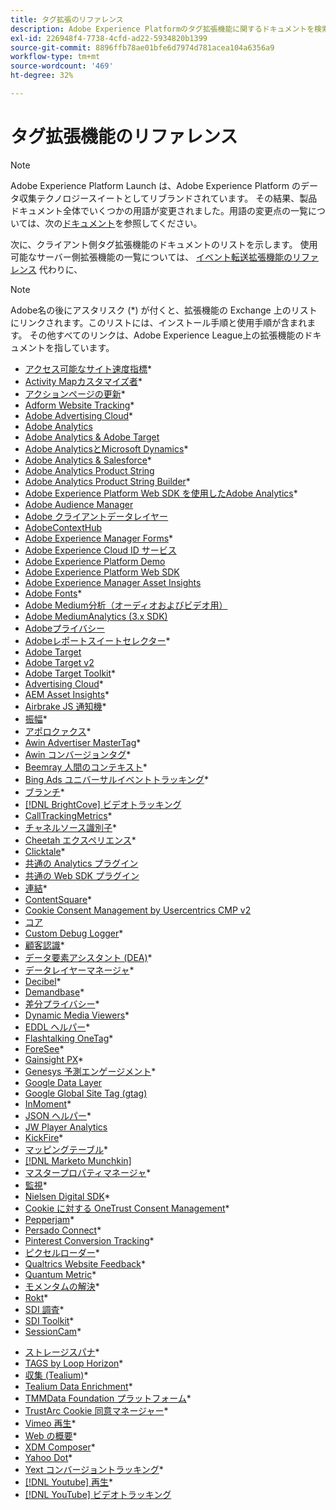 ```yaml
---
title: タグ拡張のリファレンス
description: Adobe Experience Platformのタグ拡張機能に関するドキュメントを検索します。
exl-id: 226948f4-7738-4cfd-ad22-5934820b1399
source-git-commit: 8896ffb78ae01bfe6d7974d781acea104a6356a9
workflow-type: tm+mt
source-wordcount: '469'
ht-degree: 32%

---
```


# タグ拡張機能のリファレンス

>[!NOTE]
>
>Adobe Experience Platform Launch は、Adobe Experience Platform のデータ収集テクノロジースイートとしてリブランドされています。 その結果、製品ドキュメント全体でいくつかの用語が変更されました。用語の変更点の一覧については、次の[ドキュメント](../../term-updates.md)を参照してください。

次に、クライアント側タグ拡張機能のドキュメントのリストを示します。 使用可能なサーバー側拡張機能の一覧については、 [イベント転送拡張機能のリファレンス](../server/overview.md) 代わりに、

>[!NOTE]
>
>Adobe名の後にアスタリスク (*) が付くと、拡張機能の Exchange 上のリストにリンクされます。このリストには、インストール手順と使用手順が含まれます。 その他すべてのリンクは、Adobe Experience League上の拡張機能のドキュメントを指しています。

* [アクセス可能なサイト速度指標](https://exchange.adobe.com/apps/ec/103053)*
* [Activity Mapカスタマイズ者](https://exchange.adobe.com/apps/ec/101531)*
* [アクションページの更新](https://exchange.adobe.com/apps/ec/102848)*
* [Adform Website Tracking](https://exchange.adobe.com/apps/ec/103195)*
* [Adobe Advertising Cloud](https://exchange.adobe.com/apps/ec/100155)*
* [Adobe Analytics](./analytics/overview.md)
* [Adobe Analytics &amp; Adobe Target](https://exchange.adobe.com/apps/ec/105363/*6sense-for-analytics-and-target)
* [Adobe AnalyticsとMicrosoft Dynamics](https://exchange.adobe.com/apps/ec/102966)*
* [Adobe Analytics &amp; Salesforce](https://exchange.adobe.com/apps/ec/101530)*
* [Adobe Analytics Product String](./product-string/overview.md)
* [Adobe Analytics Product String Builder](https://exchange.adobe.com/apps/ec/101461)*
* [Adobe Experience Platform Web SDK を使用したAdobe Analytics](https://exchange.adobe.com/apps/ec/108985/search-discovery-for-adobe-analytics-via-aep-web-sdk)*
* [Adobe Audience Manager](./audience-manager/overview.md)
* [Adobe クライアントデータレイヤー](./client-data-layer/overview.md)
* [AdobeContextHub](./contexthub/overview.md)
* [Adobe Experience Manager Forms](https://exchange.adobe.com/apps/ec/107493)*
* [Adobe Experience Cloud ID サービス](./id-service/overview.md)
* [Adobe Experience Platform Demo](./platform-demo/overview.md)
* [Adobe Experience Platform Web SDK](./web-sdk/overview.md)
* [Adobe Experience Manager Asset Insights](./asset-insights/overview.md)
* [Adobe Fonts](https://exchange.adobe.com/apps/ec/101538)*
* [Adobe Medium分析（オーディオおよびビデオ用）](./media-analytics/overview.md)
* [Adobe MediumAnalytics (3.x SDK)](./media-analytics-3x/overview.md)
* [Adobeプライバシー](./privacy/overview.md)
* [Adobeレポートスイートセレクター](https://exchange.adobe.com/apps/ec/100640)*
* [Adobe Target](./target/overview.md)
* [Adobe Target v2](./target-v2/overview.md)
* [Adobe Target Toolkit](https://exchange.adobe.com/apps/ec/100640)*
* [Advertising Cloud](https://exchange.adobe.com/apps/ec/100640)*
* [AEM Asset Insights](https://exchange.adobe.com/apps/ec/103406)*
* [Airbrake JS 通知機](https://exchange.adobe.com/apps/ec/103342)*
* [振幅](https://exchange.adobe.com/apps/ec/108010)*
* [アポロクァクス](https://exchange.adobe.com/apps/ec/105068)*
* [Awin Advertiser MasterTag](https://exchange.adobe.com/apps/ec/103176)*
* [Awin コンバージョンタグ](https://exchange.adobe.com/apps/ec/103240)*
* [Beemray 人間のコンテキスト](https://exchange.adobe.com/apps/ec/101063)*
* [Bing Ads ユニバーサルイベントトラッキング](https://exchange.adobe.com/apps/ec/100154)*
* [ブランチ](https://exchange.adobe.com/apps/ec/101382)*
* [[!DNL BrightCove] ビデオトラッキング](./brightcove/overview.md)
* [CallTrackingMetrics](https://exchange.adobe.com/apps/ec/107695)*
* [チャネルソース識別子](https://exchange.adobe.com/apps/ec/101412)*
* [Cheetah エクスペリエンス](https://exchange.adobe.com/apps/ec/102759)*
* [Clicktale](https://exchange.adobe.com/apps/ec/100082)*
* [共通の Analytics プラグイン](./plugins/overview.md)
* [共通の Web SDK プラグイン](./web-sdk/web-sdk-plugins.md)
* [連結](https://exchange.adobe.com/apps/ec/104690)*
* [ContentSquare](https://exchange.adobe.com/apps/ec/100364)*
* [Cookie Consent Management by Usercentrics CMP v2](https://exchange.adobe.com/apps/ec/*107037)
* [コア](./core/overview.md)
* [Custom Debug Logger](https://exchange.adobe.com/apps/ec/104698)*
* [顧客認識](https://exchange.adobe.com/apps/ec/100688)*
* [データ要素アシスタント (DEA)](https://exchange.adobe.com/apps/ec/101413)*
* [データレイヤーマネージャ](https://exchange.adobe.com/apps/ec/101462)*
* [Decibel](https://exchange.adobe.com/apps/ec/100913)*
* [Demandbase](https://exchange.adobe.com/apps/ec/101605)*
* [差分プライバシー](https://exchange.adobe.com/apps/ec/104535)*
* [Dynamic Media Viewers](https://exchange.adobe.com/apps/ec/103048)*
* [EDDL ヘルパー](https://exchange.adobe.com/apps/ec/107691)*
* [Flashtalking OneTag](https://exchange.adobe.com/apps/ec/101392)*
* [ForeSee](https://exchange.adobe.com/apps/ec/100164)*
* [Gainsight PX](https://exchange.adobe.com/apps/ec/103343)*
* [Genesys 予測エンゲージメント](https://exchange.adobe.com/apps/ec/106148)*
* [Google Data Layer](./google-data-layer/overview.md)
* [Google Global Site Tag (gtag)](https://exchange.adobe.com/apps/ec/101437/*google-global-site-tag-gtag)
* [InMoment](https://exchange.adobe.com/apps/ec/100847)*
* [JSON ヘルパー](https://exchange.adobe.com/apps/ec/106449)*
* [JW Player Analytics](https://exchange.a[](https://exchange.adobe.com/apps/ec/101460/*sdi-toolkit)dobe.com/apps/ec/101523)
* [KickFire](https://exchange.adobe.com/apps/ec/101621)*
* [マッピングテーブル](https://exchange.adobe.com/apps/ec/103136)*
* [[!DNL Marketo Munchkin]](./marketo/overview.md)
* [マスタープロパティマネージャ](https://exchange.adobe.com/apps/ec/102992)*
* [監視](https://exchange.adobe.com/apps/ec/106544)*
* [Nielsen Digital SDK](https://exchange.adobe.com/apps/ec/101361)*
* [Cookie に対する OneTrust Consent Management](https://exchange.adobe.com/apps/ec/100340)*
* [Pepperjam](https://exchange.adobe.com/apps/ec/103587)*
* [Persado Connect](https://exchange.adobe.com/apps/ec/103745)*
* [Pinterest Conversion Tracking](https://exchange.adobe.com/apps/ec/100523)*
* [ピクセルローダー](https://exchange.adobe.com/apps/ec/100152)*
* [Qualtrics Website Feedback](https://exchange.adobe.com/apps/ec/101569)*
* [Quantum Metric](https://exchange.adobe.com/apps/ec/101535)*
* [モメンタムの解決](https://exchange.adobe.com/apps/ec/108352)*
* [Rokt](https://exchange.adobe.com/apps/ec/107591)*
* [SDI 調査](https://exchange.adobe.com/apps/ec/102991)*
* [SDI Toolkit](https://exchange.adobe.com/apps/ec/101460)*
* [SessionCam](https://exchange.adobe.com/apps/ec/100517)*
<!-- * [SPA View Change Event](https://partners.adobe.com/exchangeprogram/experiencecloud/exchange.details.105867.html) -->
* [ストレージスパナ](https://exchange.adobe.com/apps/ec/102990)*
* [TAGS by Loop Horizon](https://exchange.adobe.com/apps/ec/106092)*
* [収集 (Tealium)](https://exchange.adobe.com/apps/ec/104217)*
* [Tealium Data Enrichment](https://exchange.adobe.com/apps/ec/104217)*
* [TMMData Foundation プラットフォーム](https://exchange.adobe.com/apps/ec/100148)*
* [TrustArc Cookie 同意マネージャー](https://exchange.adobe.com/apps/ec/107037)*
* [Vimeo 再生](https://exchange.adobe.com/apps/ec/108937)*
* [Web の概要](https://exchange.adobe.com/apps/ec/106769)*
* [XDM Composer](https://exchange.adobe.com/apps/ec/106062)*
* [Yahoo Dot](https://exchange.adobe.com/apps/ec/106062)*
* [Yext コンバージョントラッキング](https://exchange.adobe.com/apps/ec/103174)*
* [[!DNL Youtube] 再生](https://exchange.adobe.com/apps/ec/103174)*
* [[!DNL YouTube] ビデオトラッキング](./youtube/overview.md)
